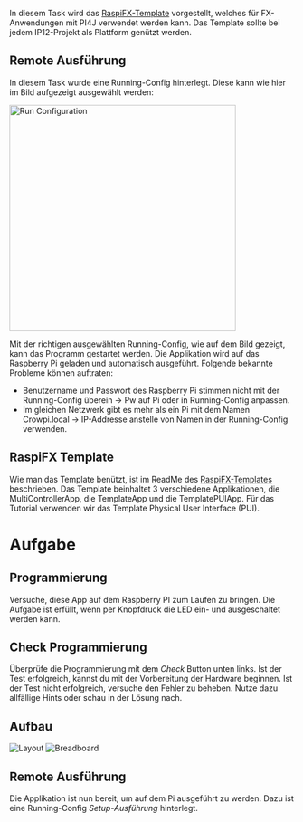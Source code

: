 In diesem Task wird das [RaspiFX-Template](https://github.com/DieterHolz/RaspPiFX-Template-Project) vorgestellt,
welches für FX-Anwendungen mit PI4J verwendet werden kann. Das Template sollte bei jedem IP12-Projekt als Plattform
genützt werden.

## Remote Ausführung
In diesem Task wurde eine Running-Config hinterlegt. Diese kann wie hier im Bild aufgezeigt ausgewählt werden:

<img src="SetupAusfuehrungRunConfig.png" alt="Run Configuration" width="400"/>

Mit der richtigen ausgewählten Running-Config, wie auf dem Bild gezeigt, kann das Programm gestartet werden.
Die Applikation wird auf das Raspberry Pi geladen und automatisch ausgeführt.
Folgende bekannte Probleme können auftraten:
- Benutzername und Passwort des Raspberry Pi stimmen nicht mit der Running-Config überein -> Pw auf Pi oder in Running-Config anpassen.
- Im gleichen Netzwerk gibt es mehr als ein Pi mit dem Namen Crowpi.local -> IP-Addresse anstelle von Namen in der Running-Config verwenden.

## RaspiFX Template
Wie man das Template benützt, ist im ReadMe des [RaspiFX-Templates](https://github.com/DieterHolz/RaspPiFX-Template-Project)
beschrieben. Das Template beinhaltet 3 verschiedene Applikationen, die MultiControllerApp, die TemplateApp und die
TemplatePUIApp. Für das Tutorial verwenden wir das Template Physical User Interface (PUI).

# Aufgabe

## Programmierung
Versuche, diese App auf dem Raspberry PI zum Laufen zu bringen.
Die Aufgabe ist erfüllt, wenn per Knopfdruck die LED ein- und ausgeschaltet werden kann.

## Check Programmierung
Überprüfe die Programmierung mit dem *Check* Button unten links. Ist der Test
erfolgreich, kannst du mit der Vorbereitung der Hardware beginnen. Ist der Test nicht
erfolgreich, versuche den Fehler zu beheben. Nutze dazu allfällige Hints oder schau in
der Lösung nach.

## Aufbau
![Layout](./Layout.png)
![Breadboard](./Breadboard.png)

## Remote Ausführung
Die Applikation ist nun bereit, um auf dem Pi ausgeführt zu werden. Dazu ist eine
Running-Config *Setup-Ausführung* hinterlegt.